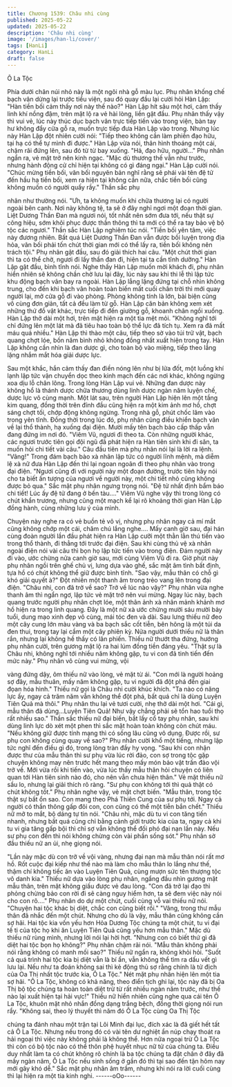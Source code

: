 ```yaml
---
title: Chương 1539: Châu nhi cùng
published: 2025-05-22
updated: 2025-05-22
description: 'Châu nhi cùng'
image: '/images/han-li/cover/'
tags: [HanLi]
category: HanLi
draft: false
---
```


Ô La Tộc

Phía dưới chân núi nhỏ này là một ngôi nhà gỗ màu lục.
Phụ nhân khống chế bạch vân dừng lại trước tiểu viện, sau đó
quay đầu lại cười hỏi Hàn Lập:
"Hàn tiền bối cảm thấy nơi này thế nào?"
Hàn Lập hít sâu một hơi, cảm thấy linh khí nồng đậm, trên mặt lộ
ra vẻ hài lòng, liền gật đầu.
Phụ nhân thấy vậy thì vui vẻ, lúc này thúc dục bạch vân trực tiếp
tiến vào trong viện, bàn tay hư không đẩy cửa gỗ ra, muốn trực
tiếp đưa Hàn Lập vào trong.
Nhưng lúc này Hàn Lập đột nhiên cười nói:
"Tiếp theo không cần làm phiền đạo hữu, tại hạ có thể tự mình đi
được."
Hàn Lập vừa nói, thân hình thoáng một cái, chậm rãi đứng lên,
sau đó từ từ bay xuống.
"Hả, đạo hữu, người…" Phụ nhân ngẩn ra, vẻ mặt trở nên kinh
ngạc.
"Mặc dù thương thế vẫn như trước, nhưng hành động cử chỉ hiện
tại không có gì đáng ngại." Hàn Lập cười nói.
"Chúc mừng tiền bối, vãn bối nguyên bản nghĩ rằng sẽ phái vài
tên đệ tử đến hầu hạ tiền bối, xem ra hiện tại không cần nữa,
chắc tiền bối cũng không muốn có người quấy rầy." Thần sắc phụ

nhân như thường nói.
"Ưh, ta không muốn khi chữa thương lại có người ngoài bên cạnh.
Nơi này không tệ, ta sẽ ở đây nghỉ ngơi một đoạn thời gian. Liệt
Dương Thần Đan mà ngươi nói, tốt nhất nên sớm đưa tới, nếu
thật sự công hiệu, sớm khôi phục được thần thông thì ta mới có
thể ra tay bảo vệ bộ tộc các ngươi." Thần sắc Hàn Lập nghiêm
túc nói.
"Tiền bối yên tâm, việc này đương nhiên. Bất quá Liệt Dương
Thần Đan vẫn được bồi luyện trong địa hỏa, vãn bối phải tốn chút
thời gian mới có thể lấy ra, tiền bối không nên trách tội." Phụ nhân
gật đầu, sau đó giải thích hai câu.
"Một chút thời gian thì ta có thể chờ, ngươi đi lấy thần đan đi, hiện
tại ta cần tĩnh dưỡng." Hàn Lập gật đầu, bình tĩnh nói.
Nghe thấy Hàn Lập muốn mời khách đi, phụ nhân hiển nhiên sẽ
không chần chờ lưu lại đây, lúc này sau khi thi lễ thì lập tức khu
động bạch vân bay ra ngoài.
Hàn Lập lẳng lặng đứng tại chỗ nhìn không trung, cho đến khi
bạch vân hoàn toàn biến mất cuối chân trời thì mới quay người
lại, mở cửa gỗ đi vào phòng.
Phòng không tính là lớn, bài biện cũng vô cùng đơn giản, tất cả
đều làm từ gỗ.
Hàn Lập căn bản không xem xét những thứ đồ vật khác, trực tiếp
đi đến giường gỗ, khoanh chân ngồi xuống.
Hàn Lập thở dài một hơi, trên mặt hiện ra một tia mệt mỏi.
"Không nghĩ tới chỉ đứng lên một lát mà đã tiêu hao toàn bộ thể
lực đã tích tụ. Xem ra đã mất máu quá nhiều." Hàn Lập thì thào
một câu, tiếp theo sờ vào túi trữ vật, bạch quang chợt lóe, bốn
năm bình nhỏ không đồng nhất xuất hiện trong tay.
Hàn Lập không cần nhìn là đan dược gì, cho toàn bộ vào miệng,
tiếp theo lẳng lặng nhắm mắt hóa giải dược lực.

Sau một khắc, hắn cảm thấy đan điền nóng lên như bị lửa đốt,
một luồng khí lạnh lập tức vận chuyển dọc theo kinh mạch đến
các nơi khác, không ngừng xoa dịu lỗ chân lông.
Trong lòng Hàn Lập vui vẻ.
Những đan dược này không hổ là thánh dược chữa thương dùng
linh dược ngàn năm luyện chế, dược lực vô cùng mạnh.
Một lát sau, trên người Hàn Lập hiện lên một tầng kim quang,
đồng thời trên đỉnh đầu cũng hiện ra một kim ảnh mơ hồ, chợt
sáng chợt tối, chớp động không ngừng.
Trong nhà gỗ, phút chốc lâm vào trong yên tĩnh.
Đồng thời trong lúc đó, phụ nhân cũng điều khiển bạch vân về lại
thổ thành, hạ xuống đại điện.
Mười mấy tên bạch bào cấp thấp vẫn đang đứng im nơi đó.
"Viêm Vũ, ngươi đi theo ta. Còn những người khác, các ngươi
trước tiên gọi đội ngũ đã phát hiện ra Hàn tiên sinh khi đi săn, ta
muốn hỏi chi tiết vài câu." Câu đầu tiên mà phụ nhân nói lại là lời
ra lệnh.
"Vâng!"
Trong đám bạch bào xà nhân lập tức có người lĩnh mệnh, mà
diễm lệ xà nữ đưa Hàn Lập đến thì lại ngoan ngoãn đi theo phụ
nhân vào trong đại điện.
"Ngươi cũng đi với người này một đoạn đường, trước tiên hãy nói
cho ta biết ấn tượng của ngươi về người này, một chi tiết nhỏ
cũng không được bỏ qua." Sắc mặt phụ nhân ngưng trọng nói.
"Đệ tử nhất định bẩm báo chi tiết! Lúc ấy đệ tử đang ở bến tàu…."
Viêm Vũ nghe vậy thì trong lòng có chút khẩn trương, nhưng cũng
một mạch kể lại rõ khoảng thời gian Hàn Lập đồng hành, cùng
những lưu ý của mình.

Chuyện này nghe ra có vẻ buồn tẻ vô vị, nhưng phụ nhân ngay cả
mí mắt cũng không chớp một cái, chăm chú lắng nghe….
Mấy canh giờ sau, đại hán cùng đoàn người lần đầu phát hiện ra
Hàn Lập cưỡi một thằn lằn thú tiến vào trong thổ thành, đi thẳng
tới trước đại điện.
Sau khi cùng thủ vệ xà nhân ngoài điện nói vài câu thì bọn họ lập
tức tiến vào trong điện. Đám người này đi vào, ước chừng nửa
canh giờ sau, mới cùng Viêm Vũ đi ra.
Giờ phút này phụ nhân ngồi trên ghế chủ vị, lưng dựa vào ghế,
sắc mặt âm tình bất định, tựa hồ có chút không thể giữ được bình
tĩnh.
"Sao vậy, mẫu thân có chỗ gì khó giải quyết à?" Đột nhiên một
thanh âm trong trẻo vang lên trong đại điện.
"Châu nhi, con đã trở về sao? Trở về lúc nào vậy?" Phụ nhân vừa
nghe thanh âm thì ngẩn ngơ, lập tức vẻ mặt trở nên vui mừng.
Ngay lúc này, bạch quang trước người phụ nhân chợt lóe, một
thân ảnh xà nhân mảnh khảnh mơ hồ hiện ra trong linh quang.
Đây là một nữ xà ước chừng mười sáu mười bảy tuổi, dung mạo
xinh đẹp vô cùng, mái tóc đen và dài.
Sau lưng thiếu nữ đeo một cây cung lớn màu vàng và ba bạch
sắc cốt tiễn, bên hông là một túi da đen thui, trong tay lại cầm một
cây phiên kỳ.
Nửa người dưới thiếu nữ là thân rắn, nhưng lại không hề thấy có
lân phiến.
Thiếu nữ thướt tha đứng, hướng phụ nhân cười, trên gương mặt
lộ ra hai lúm đồng tiền đáng yêu.
"Thật sự là Châu nhi, không nghĩ tới nhiều năm không gặp, tu vi
con đã tinh tiến đến mức này." Phụ nhân vô cùng vui mừng, vội

vàng đứng dậy, ôm thiếu nữ vào lòng, vẻ mặt từ ái.
"Con mới là người hoảng sợ đây, mẫu thuân, mấy năm không
gặp, tu vi người đã đột phá đến giai đọan hóa hình." Thiếu nữ gọi
là Châu nhi cười khúc khích.
"Ta nào có năng lực ấy, ngay cả trăm năm vẫn không thể đột phá,
bất quá chỉ là dùng Luyện Tiên Quả mà thôi." Phụ nhân thu lại vẻ
tươi cười, nhẹ thở dài một hơi.
"Cái gì, mẫu thân đã dùng…Luyện Tiên Quả! Như vậy chẳng phải
sẽ tổn hao tuổi thọ rất nhiều sao." Thần sắc thiếu nữ đại biến, bắt
lấy cổ tay phụ nhân, sau khi dùng linh lực dò xét một phen thì sắc
mặt hoàn toàn không còn chút máu.
"Nếu không giữ được tính mạng thì có sống lâu cũng vô dụng.
Được rồi, sư phụ con không cùng quay về sao?" Phụ nhân cười
khổ một tiếng, nhưng lập tức nghĩ đến điều gì đó, trong lòng tràn
đầy hy vọng.
"Sau khi con nhận được thư của mẫu thân thì sư phụ vừa lúc rời
đảo, con sợ trong tộc gặp chuyện không may nên trước hết mang
theo mấy món bảo vật trấn đảo vội trở về. Mới vừa rồi khi tiến
vào, vừa lúc thấy mẫu thân hỏi chuyện có liên quan tới Hàn tiên
sinh nào đó, cho nên vẫn chưa hiện thân." Vẻ mặt thiếu nữ sầu lo,
nhưng lại giải thích rõ ràng.
"Sư phụ con không tới thì quả thật có chút không tốt." Phụ nhân
nghe vậy, vẻ mặt chợt biến.
"Mẫu thân, trong tộc thật sự bất ổn sao. Con mang theo Phá
Thiên Cung của sư phụ tới. Ngay cả người có thần thông gấp đôi
con, con cũng có thể một tiễn bắn chết." Thiếu nữ mở to mắt, bộ
dáng tự tin nói.
"Châu nhi, mặc dù tu vi con tăng tiến nhanh, nhưng bất quá cũng
chỉ bằng cảnh giới trước kia của ta, ngay cả khi tu vi gia tăng gấp
bội thì chỉ sợ vẫn không thể đối phó đại nạn lần này. Nếu sư phụ
con đến thì nói không chừng còn vài phần sống sót." Phụ nhân sờ
đầu thiếu nữ an ủi, nhẹ giọng nói.

"Lần này mặc dù con trở về vội vàng, nhưng đại nạn mà mẫu thân
nói rất mơ hồ. Rốt cuộc đại kiếp như thế nào mà làm cho mẫu
thân lo lắng như thế, thậm chí không tiếc ăn vào Luyện Tiên Quả,
cùng mượn sức tên thượng tộc vô danh kia." Thiếu nữ dựa vào
lòng phụ nhân, ngẩng đầu nhìn gương mặt mẫu thân, trên mặt
không giấu được vẻ đau lòng.
"Con đã trở lại đạo thì phỏng chừng bảo con rời đi sẽ càng nguy
hiểm hơn, ta sẽ đem việc này nói cho con rõ…." Phụ nhân do dự
một chút, cuối cùng vỗ vai thiếu nữ nói.
"Chuyện hai tộc khác bị diệt, chắc con cũng biết rồi."
"Vâng, trong thư mẫu thân đã nhắc đến một chút. Nhưng cho dù
là vậy, mẫu thân cũng không cần sợ hãi. Hai tộc kia vốn yếu hơn
Hỏa Dương Tộc chúng ta một chút, tu vi đại tế ti của tộc họ khi ăn
Luyện Tiên Quả cũng yếu hơn mẫu thân." Mặc dù thiếu nữ rùng
mình, nhưng lời nói lại hời hợt.
"Nhưng con có biết thứ gì đã diệt hai tộc bọn họ không?" Phụ
nhân chậm rãi nói.
"Mẫu thân không phải nói rằng không có manh mối sao?" Thiếu
nữ ngẩn ra, không khỏi hỏi.
"Suốt cả quá trình hai tộc kia bị diệt vẫn là bí ẩn, vẫn không thể
tìm ra dấu vết gì lưu lại. Nếu như ta đoán không sai thì kẻ động
thủ sợ rằng chính là tử địch của Oa Thị nhất tộc trước kia, Ô La
Tộc."
Nét mặt phụ nhân hiện lên một tia sợ hãi.
"Ô La Tộc, không có khả năng, theo điển tịch ghi lại, tộc này đã bị
Oa Thị bộ tộc chúng ta hoàn toàn diệt trừ từ rất nhiều ngàn năm
trước, như thế nào lại xuất hiện tại hải vực!" Thiếu nữ hiển nhiên
cũng nghe qua cái tên Ô La Tộc, khuôn mặt nhỏ nhắn đồng dạng
trắng bệch, đồng thời giọng nói run rẩy.
"Không sai, theo lý thuyết thì năm đó Ô La Tộc cùng Oa Thị Tộc

chúng ta đánh nhau một trận tại Lôi Minh đại lục, đích xác là đã
giết hết tất cả Ô La Tộc. Nhưng nếu trong đó có vài tên dư nghiệt
ẩn núp chạy thoát ra hải ngoại thì việc này không phải là không
thể. Hơn nữa ngoại trừ Ô La Tộc thì còn có bộ tộc nào có thể thôn
phệ huyết nhục nữ tử của chúng ta. Điều duy nhất làm ta có chút
không rõ chính là ba tộc chúng ta đặt chân ở đây đã mấy ngàn
năm, Ô La Tộc nếu sinh sống ở gần đó thì tại sao đến tận hôm
nay mới gây khó dễ." Sắc mặt phụ nhân âm trầm, nhưng khi nói
ra lời cuối cùng thì lại hiện ra một tia kinh nghi.
------oOo------
